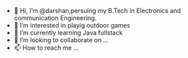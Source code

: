 - 👋 Hi, I’m @darshan,persuing my B.Tech in Electronics and communication Engineering.
- 👀 I’m interested in playig outdoor games
- 🌱 I’m currently learning Java fullstack
- 💞️ I’m looking to collaborate on ...
- 📫 How to reach me ...

<!---
darshandx/darshandx is a ✨ special ✨ repository because its `README.md` (this file) appears on your GitHub profile.
You can click the Preview link to take a look at your changes.
--->
